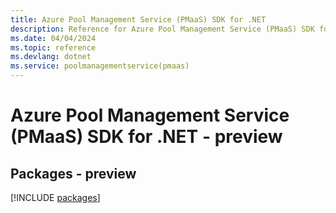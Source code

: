```yaml
---
title: Azure Pool Management Service (PMaaS) SDK for .NET
description: Reference for Azure Pool Management Service (PMaaS) SDK for .NET
ms.date: 04/04/2024
ms.topic: reference
ms.devlang: dotnet
ms.service: poolmanagementservice(pmaas)
---
```

# Azure Pool Management Service (PMaaS) SDK for .NET - preview
## Packages - preview
[!INCLUDE [packages](pool-management-service-(pmaas)-index.md)]